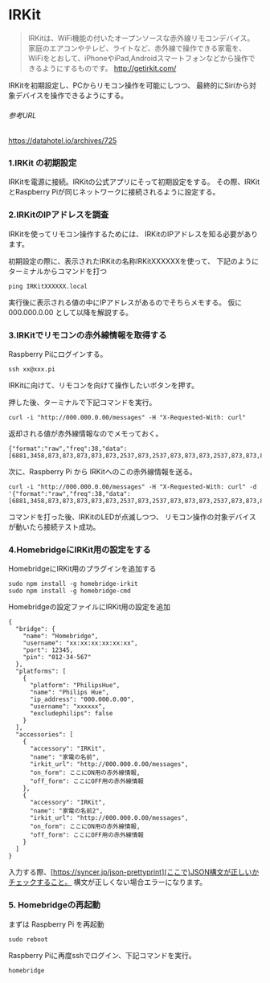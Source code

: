 # IRKit

>IRKitは、WiFi機能の付いたオープンソースな赤外線リモコンデバイス。
>家庭のエアコンやテレビ、ライトなど、赤外線で操作できる家電を、
>WiFiをとおして、iPhoneやiPad,Androidスマートフォンなどから操作できるようにするものです。
>http://getirkit.com/

IRKitを初期設定し、PCからリモコン操作を可能にしつつ、
最終的にSiriから対象デバイスを操作できるようにする。


###### 参考URL
https://datahotel.io/archives/725

### 1.IRKit の初期設定
IRKitを電源に接続。IRKitの公式アプリにそって初期設定をする。
その際、IRKitとRaspberry Piが同じネットワークに接続されるように設定する。

### 2.IRKitのIPアドレスを調査
IRKitを使ってリモコン操作するためには、
IRKitのIPアドレスを知る必要があります。

初期設定の際に、表示されたIRKitの名称IRKitXXXXXXを使って、
下記のようにターミナルからコマンドを打つ

```
ping IRKitXXXXXX.local
```

実行後に表示される値の中にIPアドレスがあるのでそちらメモする。
仮に 000.000.0.00 として以降を解説する。

### 3.IRKitでリモコンの赤外線情報を取得する

Raspberry Piにログインする。

```
ssh xx@xxx.pi
```

IRKitに向けて、リモコンを向けて操作したいボタンを押す。

押した後、ターミナルで下記コマンドを実行。
```
curl -i "http://000.000.0.00/messages" -H "X-Requested-With: curl"
```

返却される値が赤外線情報なのでメモっておく。
```
{"format":"raw","freq":38,"data":[6881,3458,873,873,873,873,873,2537,873,2537,873,873,873,2537,873,873,873,873,873,873,873,2537,873,873,873,873,873,2537,873,873,873,2537,873,873,873,2537,873,873,873,873,873,2537,873,873,873,873,873,873,873,873,873,873,873,873,873,2537,873,2537,873,873,873,2537,873,873,873,873,873,2537,873,873,873,2537,873,873,873,873,873,2537,873,873,873,873,873,65535,0,65535,0,16832,6881,3341,873,873,873,873,873,2537,873,2537,873,873,873,2537,873,873,873,873,873,873,873,2537,873,873,873,873,873,2537,873,873,873,2537,873,873,873,2537,873,873,873,873,873,2537,873,873,873,873,873,873,873,873,873,873,873,873,873,2537,873,2537,873,873,873,2537,873,873,873,873,873,2537,873,873,873,2537,873,873,873,873,873,2537,873,873,873,873,873,65535,0,65535,0,16832,6881,3458,873,873,873,873,873,2537,873,2537,873,873,873,2537,873,873,873,873,873,873,873,2537,873,873,873,873,873,2537,873,873,873,2537,873,873,873,2537,873,873,873,873,873,2537,873,873,873,873,873,873,873,873,873,873,873,873,873,2537,873,2537,873,873,873,2537,873,873,873,873,873,2537,873,873,873,2537,873,873,873,873,873,2537,873,873,873,873,873]}
```

次に、Raspberry Pi から IRKitへのこの赤外線情報を送る。
```
curl -i "http://000.000.0.00/messages" -H "X-Requested-With: curl" -d '{"format":"raw","freq":38,"data":[6881,3458,873,873,873,873,873,2537,873,2537,873,873,873,2537,873,873,873,873,873,873,873,2537,873,873,873,873,873,2537,873,873,873,2537,873,873,873,2537,873,873,873,873,873,2537,873,873,873,873,873,873,873,873,873,873,873,873,873,2537,873,2537,873,873,873,2537,873,873,873,873,873,2537,873,873,873,2537,873,873,873,873,873,2537,873,873,873,873,873,65535,0,65535,0,16832,6881,3341,873,873,873,873,873,2537,873,2537,873,873,873,2537,873,873,873,873,873,873,873,2537,873,873,873,873,873,2537,873,873,873,2537,873,873,873,2537,873,873,873,873,873,2537,873,873,873,873,873,873,873,873,873,873,873,873,873,2537,873,2537,873,873,873,2537,873,873,873,873,873,2537,873,873,873,2537,873,873,873,873,873,2537,873,873,873,873,873,65535,0,65535,0,16832,6881,3458,873,873,873,873,873,2537,873,2537,873,873,873,2537,873,873,873,873,873,873,873,2537,873,873,873,873,873,2537,873,873,873,2537,873,873,873,2537,873,873,873,873,873,2537,873,873,873,873,873,873,873,873,873,873,873,873,873,2537,873,2537,873,873,873,2537,873,873,873,873,873,2537,873,873,873,2537,873,873,873,873,873,2537,873,873,873,873,873]}'
```

コマンドを打った後、IRKitのLEDが点滅しつつ、
リモコン操作の対象デバイスが動いたら接続テスト成功。


### 4.HomebridgeにIRKit用の設定をする

HomebridgeにIRKit用のプラグインを追加する
```
sudo npm install -g homebridge-irkit
sudo npm install -g homebridge-cmd
```

Homebridgeの設定ファイルにIRKit用の設定を追加

```
{
  "bridge": {
    "name": "Homebridge",
    "username": "xx:xx:xx:xx:xx:xx",
    "port": 12345,
    "pin": "012-34-567"
  },
  "platforms": [
    {
      "platform": "PhilipsHue",
      "name": "Philips Hue",
      "ip_address": "000.000.0.00",
      "username": "xxxxxx",
      "excludephilips": false
    }
  ],
  "accessories": [
    {
      "accessory": "IRKit",
      "name": "家電の名前",
      "irkit_url": "http://000.000.0.00/messages",
      "on_form": ここにON用の赤外線情報,
      "off_form": ここにOFF用の赤外線情報
    },
    {
      "accessory": "IRKit",
      "name": "家電の名前2",
      "irkit_url": "http://000.000.0.00/messages",
      "on_form": ここにON用の赤外線情報,
      "off_form": ここにOFF用の赤外線情報
    }
  ]
}
```

入力する際、[https://syncer.jp/json-prettyprint](ここで)JSON構文が正しいかチェックすること。
構文が正しくない場合エラーになります。


### 5. Homebridgeの再起動

まずは Raspberry Pi を再起動
```
sudo reboot
```

Raspberry Piに再度sshでログイン、下記コマンドを実行。
```
homebridge
```
